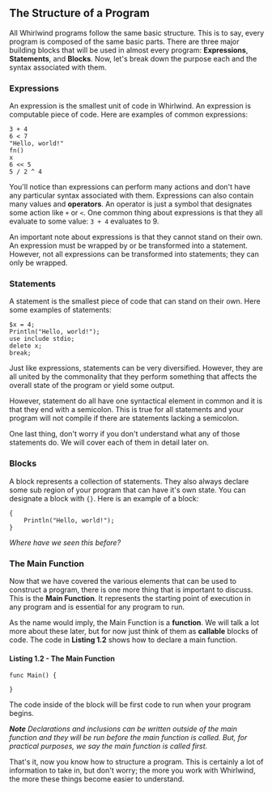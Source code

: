 ## The Structure of a Program

All Whirlwind programs follow the same basic structure.  This is to
say, every program is composed of the same basic parts.  There are
three major building blocks that will be used in almost every program:
**Expressions**, **Statements**, and **Blocks**. Now, let's break down
the purpose each and the syntax associated with them.

### Expressions
An expression is the smallest unit of code in Whirlwind.  An expression
is computable piece of code.  Here are examples of common expressions:

    3 + 4
    6 < 7
    "Hello, world!"
    fn()
    x
    6 << 5
    5 / 2 ^ 4

You'll notice than expressions can perform many actions and don't have
any particular syntax associated with them.  Expressions can
also contain many values and **operators**.  An operator is just a symbol
that designates some action like `+` or `<`.  One common thing about
expressions is that they all evaluate to some value: `3 + 4` evaluates
to 9.

An important note about expressions is that they cannot stand on their
own.  An expression must be wrapped by or be transformed into a statement.
However, not all expressions can be transformed into statements; they
can only be wrapped.

### Statements
A statement is the smallest piece of code that can stand on their own.
Here some examples of statements:

    $x = 4;
    Println("Hello, world!");
    use include stdio;
    delete x;
    break;

Just like expressions, statements can be very diversified.  However,
they are all united by the commonality that they perform something
that affects the overall state of the program or yield some output.

However, statement do all have one syntactical element in common and it
is that they end with a semicolon.  This is true for all statements
and your program will not compile if there are statements lacking
a semicolon.

One last thing, don't worry if you don't understand what any of those
statements do.  We will cover each of them in detail later on.

### Blocks
A block represents a collection of statements.  They also always declare
some sub region of your program that can have it's own state.
You can designate a block with `{}`.  Here is an example of a block:

    {
        Println("Hello, world!");
    }

*Where have we seen this before?*

### The Main Function
Now that we have covered the various elements that can be used to
construct a program, there is one more thing that is important to discuss.
This is the **Main Function**.  It represents the starting point of
execution in any program and is essential for any program to run.

As the name would imply, the Main Function is a **function**. We will talk
a lot more about these later, but for now just think of them as
**callable** blocks of code.  The code in **Listing 1.2** shows how to
declare a main function.

#### Listing 1.2 - The Main Function

    func Main() {

    }

The code inside of the block will be first code to run when your program
begins.

***Note** Declarations and inclusions can be written outside
of the main function and they will be run before the main function is called.
But, for practical purposes, we say the main function is called first.*

That's it, now you know how to structure a program.  This is certainly
a lot of information to take in, but don't worry; the more you
work with Whirlwind, the more these things become easier to understand.
